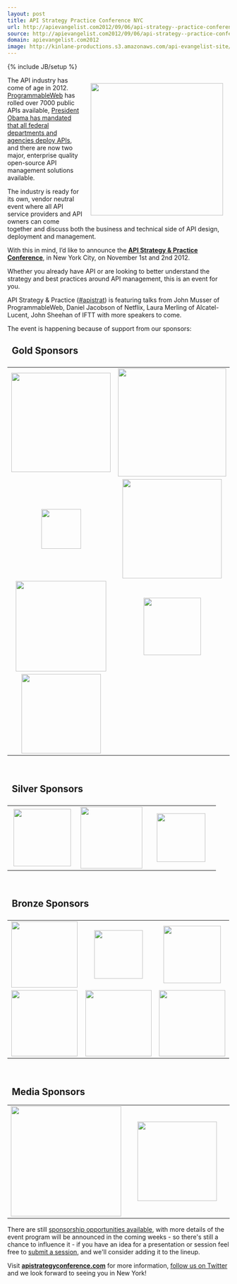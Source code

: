 ```yaml
---
layout: post
title: API Strategy Practice Conference NYC
url: http://apievangelist.com2012/09/06/api-strategy--practice-conference/
source: http://apievangelist.com2012/09/06/api-strategy--practice-conference/
domain: apievangelist.com2012
image: http://kinlane-productions.s3.amazonaws.com/api-evangelist-site/blog/API-Strategy-Home-Page.png
---
```

{% include JB/setup %}
<p><a href="http://www.apistrategyconference.com/" target="_blank"><img style="padding: 15px;" src="https://s3.amazonaws.com/kinlane-productions/events/api-strategy-practice-conference/API-Strategy-Home-Page.png" alt="" width="300" align="right" /></a></p>
<p>The API industry has come of age in 2012.  <a title="ProgrammableWeb" href="http://www.programmableweb.com">ProgrammableWeb</a> has rolled over 7000 public APIs available, <a title="President Obama has mandated that all federal departments and agencies deploy APIs" href="http://blog.apievangelist.com/2012/06/01/barak-obama-directs-all-federal-agencies-to-have-an-api/">President Obama has mandated that all federal departments and agencies deploy APIs</a>, and there are now two major, enterprise quality open-source API management solutions available.</p>
<p>The industry is ready for its own, vendor neutral event where all API service providers and API owners can come together and discuss both the business and technical side of API design, deployment and management.</p>
<p>With this in mind, I&rsquo;d like to announce the <strong><a title="API Strategy &amp; Practice Conference" href="http://www.apistrategyconference.com/">API Strategy &amp; Practice Conference</a></strong>, in New York City, on November 1st and 2nd 2012.</p>
<p>Whether you already have API or are looking to better understand the strategy and best practices around API management, this is an event for you.</p>
<p>API Strategy &amp; Practice (<a title="#apistrat" href="https://twitter.com/#!/search/realtime/%23apistrat">#apistrat</a>)  is featuring talks from John Musser of ProgrammableWeb, Daniel Jacobson of Netflix, Laura Merling of Alcatel-Lucent, John Sheehan of IFTT with more speakers to come.</p>
<p>The event is happening because of support from our sponsors:</p>
<h2 class="title" style="padding-left: 10px;">Gold Sponsors</h2>
<table style="margin-top: 25px;" cellspacing="2" cellpadding="5" width="90%">
<tbody>
<tr>
<td width="50%" align="center"><a title="Alcatel-Lucent" href="http://www.alcatel-lucent.com/open-api-platform/" target="_blank"><img src="https://s3.amazonaws.com/kinlane-productions/events/api-strategy-practice-conference/sponsors/alcatel-lucent-logo.jpeg" alt="" width="225" /></a></td>
<td width="50%" align="center"><a title="Intel" href="http://cloudsecurity.intel.com/" target="_blank"><img src="https://s3.amazonaws.com/kinlane-productions/events/api-strategy-practice-conference/sponsors/Intel-IESG-Logo.png" alt="" width="245" /></a></td>
</tr>
<tr>
<td width="50%" align="center"><a title="Ping Identity" href="https://www.pingidentity.com/" target="_blank"><img src="https://s3.amazonaws.com/kinlane-productions/events/api-strategy-practice-conference/sponsors/ping-logo.jpeg" alt="" width="90" /></a></td>
<td width="50%" align="center"><a href="http://www.soa.com/" target="_blank"><img title="SOA Software" src="https://s3.amazonaws.com/kinlane-productions/events/api-strategy-practice-conference/sponsors/soa-software-logo.jpeg" alt="" width="225" /></a></td>
</tr>
<tr>
<td width="50%" align="center"><a title="Vordel" href="http://www.vordel.com/" target="_blank"><img src="https://s3.amazonaws.com/kinlane-productions/events/api-strategy-practice-conference/sponsors/vordel_logo.png" alt="" width="205" /></a></td>
<td width="50%" align="center"><a title="WSO2" href="http://wso2.com/products/api-manager/" target="_blank"><img style="padding: 15px;" src="https://s3.amazonaws.com/kinlane-productions/events/api-strategy-practice-conference/sponsors/wso2-logo.jpeg" alt="" width="130" /></a></td>
</tr>
<tr>
<td width="50%" align="center"><a title="3Scale" href="http://3scale.net" target="_blank"><img src="https://s3.amazonaws.com/kinlane-productions/events/api-strategy-practice-conference/sponsors/3scale-logo.png" alt="" width="180" /></a></td>
<td width="50%" align="center">&nbsp;</td>
</tr>
</tbody>
</table>
<p>&nbsp;</p>
<h2 class="title" style="padding-left: 10px;">Silver Sponsors</h2>
<table style="margin-top: 25px;" cellspacing="2" cellpadding="5" width="90%">
<tbody>
<tr>
<td width="33%" align="center"><a title="Pearson" href="http://developer.pearson.com/" target="_blank"><img src="https://s3.amazonaws.com/kinlane-productions/pearson/pearson-logo.png" alt="" width="130" /></a></td>
<td width="33%" align="center"><a title="Singly" href="http://singly.com" target="_blank"><img src="https://s3.amazonaws.com/kinlane-productions/singly/singly-logo-horizontal.png" alt="" width="140" /></a></td>
<td width="33%" align="center"><a title="Tiggzi" href="http://www.tiggzi.com/" target="_blank"><img src="https://s3.amazonaws.com/kinlane-productions/events/api-strategy-practice-conference/sponsors/tiggzi-logo.png" alt="" width="110" /></a></td>
</tr>
</tbody>
</table>
<p>&nbsp;</p>
<h2 class="title" style="padding-left: 10px;">Bronze Sponsors</h2>
<table style="margin-top: 25px;" cellspacing="5" cellpadding="5" width="90%">
<tbody>
<tr>
<td width="33%" align="center"><a title="Elastic Path" href="http://www.elasticpath.com/" target="_blank"><img src="https://s3.amazonaws.com/kinlane-productions/elasticpath/elastic_path.jpeg" alt="" width="150" /></a></td>
<td width="33%" align="center"><a title="Iron.io" href="http://www.iron.io/" target="_blank"><img src="https://s3.amazonaws.com/kinlane-productions/events/api-strategy-practice-conference/sponsors/iron-logo.png" alt="" width="110" /></a></td>
<td width="33%" align="center"><a title="Mashape" href="http://www.mashape.com" target="_blank"><img src="https://s3.amazonaws.com/kinlane-productions/events/api-strategy-practice-conference/sponsors/mashape.png" alt="" width="130" /></a></td>
</tr>
<tr>
<td width="33%" align="center"><a title="SendGrid" href="http://sendgrid.com/" target="_blank"><img src="https://s3.amazonaws.com/kinlane-productions/events/api-strategy-practice-conference/sponsors/sendgrid-logo.jpeg" alt="" width="150" /></a></td>
<td width="33%" align="center"><a title="Swagger" href="http://swagger.wordnik.com/" target="_blank"><img src="https://s3.amazonaws.com/kinlane-productions/events/api-strategy-practice-conference/sponsors/Swagger-Logo.png" alt="" width="150" /></a></td>
<td width="33%" align="center"><a title="Wordnik" href="http://www.wordnik.com/" target="_blank"><img src="https://s3.amazonaws.com/kinlane-productions/events/api-strategy-practice-conference/sponsors/wordnik-logo.png" alt="" width="150" /></a></td>
</tr>
</tbody>
</table>
<p>&nbsp;</p>
<h2 class="title" style="padding-left: 10px;">Media Sponsors</h2>
<table style="margin-top: 5px;" cellspacing="2" cellpadding="2" width="90%">
<tbody>
<tr>
<td width="50%" align="center"><a title="API Evangelist" href="http://apievangelist.com" target="_blank"><img src="https://s3.amazonaws.com/kinlane-productions/api-evangelist/api-evangelist-logo-400.png" alt="" width="250" /></a></td>
<td width="50%" align="center"><a title="ProgrammableWeb&gt;&lt;img src=" href="http://programmableweb.com title=" target="_blank"><img src="https://s3.amazonaws.com/kinlane-productions/events/api-strategy-practice-conference/sponsors/programmable-web-logo.png" alt="" width="180" /></a></td>
</tr>
</tbody>
</table>
<p>There are still <a title="sponsorship opportunities available" href="http://www.apistrategyconference.com/darkera/sponsor.php">sponsorship opportunities available</a>, with more details of the event program will be announced in the coming weeks - so there's still a chance to influence it - if you have an idea for a presentation or session feel free to <a title="submit a session" href="http://www.apistrategyconference.com/darkera/suggest_a_session.php">submit a session</a>, and we'll consider adding it to the lineup.</p>
<p>Visit <strong><a title="apistrategyconference.com" href="http://www.apistrategyconference.com">apistrategyconference.com</a></strong> for more information, <a title="follow us on Twitter" href="https://twitter.com/apistrat12">follow us on Twitter</a> and we look forward to seeing you in New York!</p>
